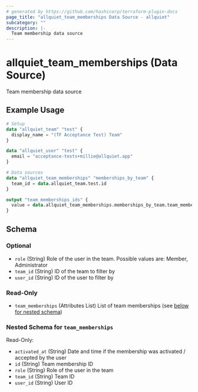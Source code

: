 ```yaml
---
# generated by https://github.com/hashicorp/terraform-plugin-docs
page_title: "allquiet_team_memberships Data Source - allquiet"
subcategory: ""
description: |-
  Team membership data source
---
```


# allquiet_team_memberships (Data Source)

Team membership data source

## Example Usage

```terraform
# Setup
data "allquiet_team" "test" {
  display_name = "(TF Acceptance Test) Team"
}

data "allquiet_user" "test" {
  email = "acceptance-tests+millie@allquiet.app"
}

# Data sources
data "allquiet_team_memberships" "memberships_by_team" {
  team_id = data.allquiet_team.test.id
}

output "team_memberships_ids" {
  value = data.allquiet_team_memberships.memberships_by_team.team_memberships[*].id
}
```

<!-- schema generated by tfplugindocs -->
## Schema

### Optional

- `role` (String) Role of the user in the team. Possible values are: Member, Administrator
- `team_id` (String) ID of the team to filter by
- `user_id` (String) ID of the user to filter by

### Read-Only

- `team_memberships` (Attributes List) List of team memberships (see [below for nested schema](#nestedatt--team_memberships))

<a id="nestedatt--team_memberships"></a>
### Nested Schema for `team_memberships`

Read-Only:

- `activated_at` (String) Date and time if the membership was activated / accepted by the user
- `id` (String) Team membership ID
- `role` (String) Role of the user in the team
- `team_id` (String) Team ID
- `user_id` (String) User ID
